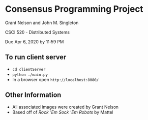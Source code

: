 # Consensus Programming Project

Grant Nelson and John M. Singleton

CSCI 520 - Distributed Systems

Due Apr 6, 2020 by 11:59 PM

## To run client server

- `cd clientServer`
- `python ./main.py`
- In a browser open `http://localhost:8080/`

## Other Information

- All associated images were created by Grant Nelson
- Based off of *Rock 'Em Sock 'Em Robots* by Mattel
